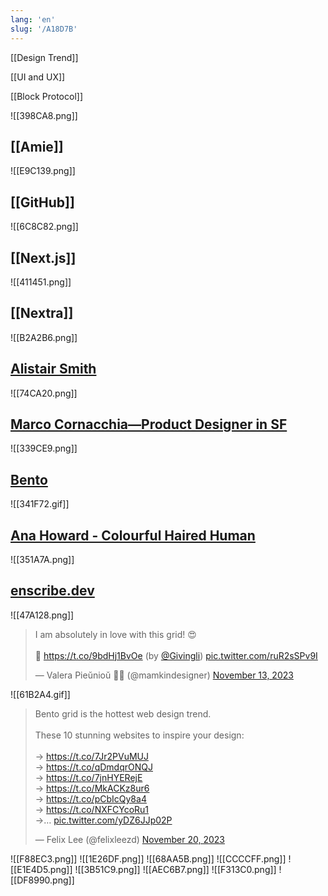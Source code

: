 ```yaml
---
lang: 'en'
slug: '/A18D7B'
---
```


[[Design Trend]]

[[UI and UX]]

[[Block Protocol]]

![[398CA8.png]]

## [[Amie]]

![[E9C139.png]]

## [[GitHub]]

![[6C8C82.png]]

## [[Next.js]]

![[411451.png]]

## [[Nextra]]

![[B2A2B6.png]]

## [Alistair Smith](https://alistair.sh/)

![[74CA20.png]]

## [Marco Cornacchia—Product Designer in SF](https://www.marco.fyi/)

![[339CE9.png]]

## [Bento](https://bento.me/en/home)

![[341F72.gif]]

## [Ana Howard - Colourful Haired Human](https://www.anahoward.me/)

![[351A7A.png]]

## [enscribe.dev](https://enscribe.dev/)

![[47A128.png]]

<blockquote class="twitter-tweet">

I am absolutely in love with this grid! 😍<br/><br/>🔗 <a href="https://t.co/9bdHj1BvOe">https://t.co/9bdHj1BvOe</a> (by <a href="https://twitter.com/Givingli?ref_src=twsrc%5Etfw">@Givingli</a>) <a href="https://t.co/ruR2sSPv9I">pic.twitter.com/ruR2sSPv9I</a>

&mdash; Valera Pieŭnioŭ 💙💛 (@mamkindesigner) <a href="https://twitter.com/mamkindesigner/status/1724006872792158384?ref_src=twsrc%5Etfw">November 13, 2023</a>

</blockquote>

![[61B2A4.gif]]

<blockquote class="twitter-tweet">

Bento grid is the hottest web design trend. <br/><br/>These 10 stunning websites to inspire your design:<br/><br/>→ <a href="https://t.co/7Jr2PVuMUJ">https://t.co/7Jr2PVuMUJ</a><br/>→ <a href="https://t.co/qDmdqrONQJ">https://t.co/qDmdqrONQJ</a><br/>→ <a href="https://t.co/7jnHYERejE">https://t.co/7jnHYERejE</a><br/>→ <a href="https://t.co/MkACKz8ur6">https://t.co/MkACKz8ur6</a><br/>→ <a href="https://t.co/pCbIcQy8a4">https://t.co/pCbIcQy8a4</a><br/>→ <a href="https://t.co/NXFCYcoRu1">https://t.co/NXFCYcoRu1</a><br/>→… <a href="https://t.co/yDZ6JJp02P">pic.twitter.com/yDZ6JJp02P</a>

&mdash; Felix Lee (@felixleezd) <a href="https://twitter.com/felixleezd/status/1726621742158995579?ref_src=twsrc%5Etfw">November 20, 2023</a>

</blockquote>

![[F88EC3.png]]
![[1E26DF.png]]
![[68AA5B.png]]
![[CCCCFF.png]]
![[E1E4D5.png]]
![[3B51C9.png]]
![[AEC6B7.png]]
![[F313C0.png]]
![[DF8990.png]]
